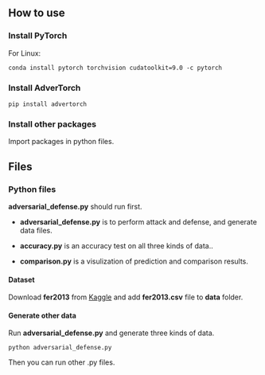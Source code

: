 ## How to use
### Install PyTorch
For Linux:
```
conda install pytorch torchvision cudatoolkit=9.0 -c pytorch
```

### Install AdverTorch
```
pip install advertorch
```

### Install other packages
Import packages in python files.

## Files
### Python files
**adversarial_defense.py** should run first.

* **adversarial_defense.py** is to perform attack and defense, and generate data files.

* **accuracy.py** is an accuracy test on all three kinds of data..

* **comparison.py** is a visulization of prediction and comparison results.

#### Dataset
Download **fer2013** from [Kaggle](https://www.kaggle.com/c/challenges-in-representation-learning-facial-expression-recognition-challenge) and add **fer2013.csv** file to **data** folder.

#### Generate other data
Run **adversarial_defense.py** and generate three kinds of data.
```
python adversarial_defense.py
```
Then you can run other .py files.